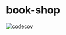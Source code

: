 # book-shop
[![codecov](https://codecov.io/gh/ivanmaleev/book-shop/branch/master/graph/badge.svg?token=bd9443f7-a6c2-4eec-a4bd-d86d10c0d0f5)](https://codecov.io/gh/ivanmaleev/book-shop)
